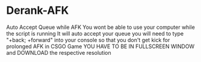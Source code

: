 # Derank-AFK
Auto Accept Queue while AFK
You wont be able to use your computer while the script is running
It will auto accept your queue
you will need to type "+back; +forward" into your console so that you don't get kick for prolonged AFK in CSGO Game
YOU HAVE TO BE IN FULLSCREEN WINDOW and DOWNLOAD the respective resolution
